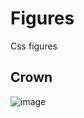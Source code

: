 # Figures
Css figures

## Crown
![image](https://user-images.githubusercontent.com/106128245/200447770-6a96dc11-4061-40ab-a5b2-c281a11051cd.png)


